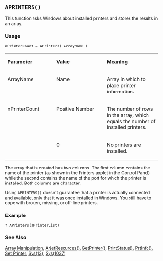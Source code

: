 ## `APRINTERS()`

This function asks Windows about installed printers and stores the results in an array.

### Usage

```foxpro
nPrinterCount = APrinters( ArrayName )
```
<table>
<tr>
  <td width="32%" valign="top">
  <p><b>Parameter</b></p>
  </td>
  <td width="23%" valign="top">
  <p><b>Value</b></p>
  </td>
  <td width="45%" valign="top">
  <p><b>Meaning</b></p>
  </td>
 </tr>
<tr>
  <td width="32%" valign="top">
  <p>ArrayName</p>
  </td>
  <td width="23%" valign="top">
  <p>Name</p>
  </td>
  <td width="45%" valign="top">
  <p>Array in which to place printer information.</p>
  </td>
 </tr>
<tr>
  <td width="32%" rowspan="2" valign="top">
  <p>nPrinterCount</p>
  </td>
  <td width="23%" valign="top">
  <p>Positive Number</p>
  </td>
  <td width="45%" valign="top">
  <p>The number of rows in the array, which equals the number of installed printers.</p>
  </td>
 </tr>
<tr>
  <td width="33%" valign="top">
  <p>0</p>
  </td>
  <td width="67%" valign="top">
  <p>No printers are installed.</p>
  </td>
 </tr>
</table>

The array that is created has two columns. The first column contains the name of the printer (as shown in the Printers applet in the Control Panel) while the second contains the name of the port for which the printer is installed. Both columns are character. 

Using `APRINTERS()` doesn't guarantee that a printer is actually connected and available, only that it was once installed in Windows. You still have to cope with broken, missing, or off-line printers.

### Example

```foxpro
? APrinters(aPrinterList)
```
### See Also

[Array Manipulation](s4g282.md), [ANetResources()](s4g811.md), [GetPrinter()](s4g404.md), [PrintStatus()](s4g046.md), [PrtInfo()](s4g404.md), [Set Printer](s4g146.md), [Sys(13)](s4g046.md), [Sys(1037)](s4g404.md)